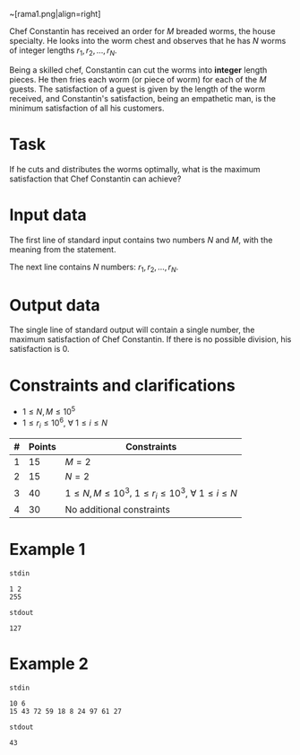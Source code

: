 ~[rama1.png|align=right]

Chef Constantin has received an order for $M$ breaded worms, the house specialty. He looks into the worm chest and observes that he has $N$ worms of integer lengths $r_1, r_2, \dots, r_N$.

Being a skilled chef, Constantin can cut the worms into **integer** length pieces. He then fries each worm (or piece of worm) for each of the $M$ guests. The satisfaction of a guest is given by the length of the worm received, and Constantin's satisfaction, being an empathetic man, is the minimum satisfaction of all his customers.

# Task
If he cuts and distributes the worms optimally, what is the maximum satisfaction that Chef Constantin can achieve?

# Input data

The first line of standard input contains two numbers $N$ and $M$, with the meaning from the statement.

The next line contains $N$ numbers: $r_1, r_2, \dots , r_N$.

# Output data

The single line of standard output will contain a single number, the maximum satisfaction of Chef Constantin. If there is no possible division, his satisfaction is $0$.

# Constraints and clarifications

* $1 \leq N, M \leq 10^5$
* $1 \leq r_i \leq 10^6,\ \forall\ 1 \leq i \leq N$

| # | Points | Constraints          |
| - | ------ | ------------------- |
| 1 | 15     | $M = 2$ |
| 2 | 15     | $N = 2$ |
| 3 | 40     | $1 \leq N, M \leq 10^3$, $1 \leq r_i \leq 10^3, \ \forall\ 1 \leq i \leq N$ |
| 4 | 30     | No additional constraints |

# Example 1

`stdin`
```
1 2
255
```

`stdout`
```
127
```

# Example 2

`stdin`
```
10 6
15 43 72 59 18 8 24 97 61 27
```

`stdout`
```
43
```